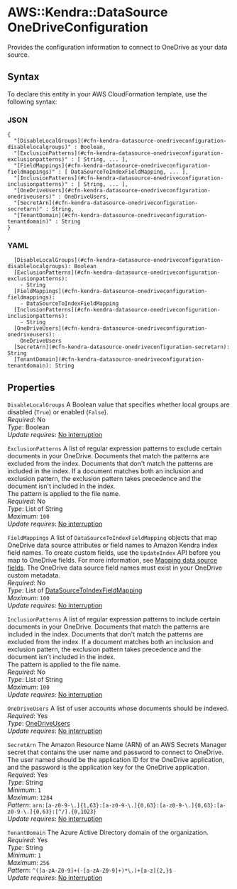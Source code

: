 # AWS::Kendra::DataSource OneDriveConfiguration<a name="aws-properties-kendra-datasource-onedriveconfiguration"></a>

Provides the configuration information to connect to OneDrive as your data source\.

## Syntax<a name="aws-properties-kendra-datasource-onedriveconfiguration-syntax"></a>

To declare this entity in your AWS CloudFormation template, use the following syntax:

### JSON<a name="aws-properties-kendra-datasource-onedriveconfiguration-syntax.json"></a>

```
{
  "[DisableLocalGroups](#cfn-kendra-datasource-onedriveconfiguration-disablelocalgroups)" : Boolean,
  "[ExclusionPatterns](#cfn-kendra-datasource-onedriveconfiguration-exclusionpatterns)" : [ String, ... ],
  "[FieldMappings](#cfn-kendra-datasource-onedriveconfiguration-fieldmappings)" : [ DataSourceToIndexFieldMapping, ... ],
  "[InclusionPatterns](#cfn-kendra-datasource-onedriveconfiguration-inclusionpatterns)" : [ String, ... ],
  "[OneDriveUsers](#cfn-kendra-datasource-onedriveconfiguration-onedriveusers)" : OneDriveUsers,
  "[SecretArn](#cfn-kendra-datasource-onedriveconfiguration-secretarn)" : String,
  "[TenantDomain](#cfn-kendra-datasource-onedriveconfiguration-tenantdomain)" : String
}
```

### YAML<a name="aws-properties-kendra-datasource-onedriveconfiguration-syntax.yaml"></a>

```
  [DisableLocalGroups](#cfn-kendra-datasource-onedriveconfiguration-disablelocalgroups): Boolean
  [ExclusionPatterns](#cfn-kendra-datasource-onedriveconfiguration-exclusionpatterns): 
    - String
  [FieldMappings](#cfn-kendra-datasource-onedriveconfiguration-fieldmappings): 
    - DataSourceToIndexFieldMapping
  [InclusionPatterns](#cfn-kendra-datasource-onedriveconfiguration-inclusionpatterns): 
    - String
  [OneDriveUsers](#cfn-kendra-datasource-onedriveconfiguration-onedriveusers): 
    OneDriveUsers
  [SecretArn](#cfn-kendra-datasource-onedriveconfiguration-secretarn): String
  [TenantDomain](#cfn-kendra-datasource-onedriveconfiguration-tenantdomain): String
```

## Properties<a name="aws-properties-kendra-datasource-onedriveconfiguration-properties"></a>

`DisableLocalGroups`  <a name="cfn-kendra-datasource-onedriveconfiguration-disablelocalgroups"></a>
A Boolean value that specifies whether local groups are disabled \(`True`\) or enabled \(`False`\)\.   
*Required*: No  
*Type*: Boolean  
*Update requires*: [No interruption](https://docs.aws.amazon.com/AWSCloudFormation/latest/UserGuide/using-cfn-updating-stacks-update-behaviors.html#update-no-interrupt)

`ExclusionPatterns`  <a name="cfn-kendra-datasource-onedriveconfiguration-exclusionpatterns"></a>
A list of regular expression patterns to exclude certain documents in your OneDrive\. Documents that match the patterns are excluded from the index\. Documents that don't match the patterns are included in the index\. If a document matches both an inclusion and exclusion pattern, the exclusion pattern takes precedence and the document isn't included in the index\.  
The pattern is applied to the file name\.  
*Required*: No  
*Type*: List of String  
*Maximum*: `100`  
*Update requires*: [No interruption](https://docs.aws.amazon.com/AWSCloudFormation/latest/UserGuide/using-cfn-updating-stacks-update-behaviors.html#update-no-interrupt)

`FieldMappings`  <a name="cfn-kendra-datasource-onedriveconfiguration-fieldmappings"></a>
A list of `DataSourceToIndexFieldMapping` objects that map OneDrive data source attributes or field names to Amazon Kendra index field names\. To create custom fields, use the `UpdateIndex` API before you map to OneDrive fields\. For more information, see [Mapping data source fields](https://docs.aws.amazon.com/kendra/latest/dg/field-mapping.html)\. The OneDrive data source field names must exist in your OneDrive custom metadata\.  
*Required*: No  
*Type*: List of [DataSourceToIndexFieldMapping](aws-properties-kendra-datasource-datasourcetoindexfieldmapping.md)  
*Maximum*: `100`  
*Update requires*: [No interruption](https://docs.aws.amazon.com/AWSCloudFormation/latest/UserGuide/using-cfn-updating-stacks-update-behaviors.html#update-no-interrupt)

`InclusionPatterns`  <a name="cfn-kendra-datasource-onedriveconfiguration-inclusionpatterns"></a>
A list of regular expression patterns to include certain documents in your OneDrive\. Documents that match the patterns are included in the index\. Documents that don't match the patterns are excluded from the index\. If a document matches both an inclusion and exclusion pattern, the exclusion pattern takes precedence and the document isn't included in the index\.  
The pattern is applied to the file name\.  
*Required*: No  
*Type*: List of String  
*Maximum*: `100`  
*Update requires*: [No interruption](https://docs.aws.amazon.com/AWSCloudFormation/latest/UserGuide/using-cfn-updating-stacks-update-behaviors.html#update-no-interrupt)

`OneDriveUsers`  <a name="cfn-kendra-datasource-onedriveconfiguration-onedriveusers"></a>
A list of user accounts whose documents should be indexed\.  
*Required*: Yes  
*Type*: [OneDriveUsers](aws-properties-kendra-datasource-onedriveusers.md)  
*Update requires*: [No interruption](https://docs.aws.amazon.com/AWSCloudFormation/latest/UserGuide/using-cfn-updating-stacks-update-behaviors.html#update-no-interrupt)

`SecretArn`  <a name="cfn-kendra-datasource-onedriveconfiguration-secretarn"></a>
The Amazon Resource Name \(ARN\) of an AWS Secrets Manager secret that contains the user name and password to connect to OneDrive\. The user named should be the application ID for the OneDrive application, and the password is the application key for the OneDrive application\.  
*Required*: Yes  
*Type*: String  
*Minimum*: `1`  
*Maximum*: `1284`  
*Pattern*: `arn:[a-z0-9-\.]{1,63}:[a-z0-9-\.]{0,63}:[a-z0-9-\.]{0,63}:[a-z0-9-\.]{0,63}:[^/].{0,1023}`  
*Update requires*: [No interruption](https://docs.aws.amazon.com/AWSCloudFormation/latest/UserGuide/using-cfn-updating-stacks-update-behaviors.html#update-no-interrupt)

`TenantDomain`  <a name="cfn-kendra-datasource-onedriveconfiguration-tenantdomain"></a>
The Azure Active Directory domain of the organization\.   
*Required*: Yes  
*Type*: String  
*Minimum*: `1`  
*Maximum*: `256`  
*Pattern*: `^([a-zA-Z0-9]+(-[a-zA-Z0-9]+)*\.)+[a-z]{2,}$`  
*Update requires*: [No interruption](https://docs.aws.amazon.com/AWSCloudFormation/latest/UserGuide/using-cfn-updating-stacks-update-behaviors.html#update-no-interrupt)